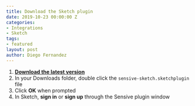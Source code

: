 ```yaml
---
title: Download the Sketch plugin
date: 2019-10-23 00:00:00 Z
categories:
- Integrations
- Sketch
tags:
- featured
layout: post
author: Diego Fernandez
---
```


1. [**Download the latest version**](https://app.sensive.co/sketch)
2. In your Downloads folder, double click the `sensive-sketch.sketchplugin` file
3. Click **OK** when prompted
4. In Sketch, **sign in** or **sign up** through the Sensive plugin window
